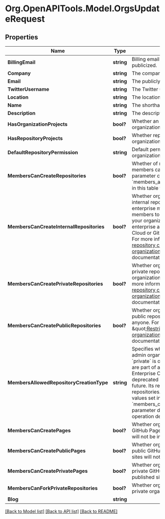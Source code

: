 # Org.OpenAPITools.Model.OrgsUpdateRequest

## Properties

Name | Type | Description | Notes
------------ | ------------- | ------------- | -------------
**BillingEmail** | **string** | Billing email address. This address is not publicized. | [optional] 
**Company** | **string** | The company name. | [optional] 
**Email** | **string** | The publicly visible email address. | [optional] 
**TwitterUsername** | **string** | The Twitter username of the company. | [optional] 
**Location** | **string** | The location. | [optional] 
**Name** | **string** | The shorthand name of the company. | [optional] 
**Description** | **string** | The description of the company. | [optional] 
**HasOrganizationProjects** | **bool?** | Whether an organization can use organization projects. | [optional] 
**HasRepositoryProjects** | **bool?** | Whether repositories that belong to the organization can use repository projects. | [optional] 
**DefaultRepositoryPermission** | **string** | Default permission level members have for organization repositories. | [optional] [default to DefaultRepositoryPermissionEnum.ReadEnum]
**MembersCanCreateRepositories** | **bool?** | Whether of non-admin organization members can create repositories. **Note:** A parameter can override this parameter. See &#x60;members_allowed_repository_creation_type&#x60; in this table for details. | [optional] [default to true]
**MembersCanCreateInternalRepositories** | **bool?** | Whether organization members can create internal repositories, which are visible to all enterprise members. You can only allow members to create internal repositories if your organization is associated with an enterprise account using GitHub Enterprise Cloud or GitHub Enterprise Server 2.20+. For more information, see \&quot;[Restricting repository creation in your organization](https://docs.github.com/github/setting-up-and-managing-organizations-and-teams/restricting-repository-creation-in-your-organization)\&quot; in the GitHub Help documentation. | [optional] 
**MembersCanCreatePrivateRepositories** | **bool?** | Whether organization members can create private repositories, which are visible to organization members with permission. For more information, see \&quot;[Restricting repository creation in your organization](https://docs.github.com/github/setting-up-and-managing-organizations-and-teams/restricting-repository-creation-in-your-organization)\&quot; in the GitHub Help documentation. | [optional] 
**MembersCanCreatePublicRepositories** | **bool?** | Whether organization members can create public repositories, which are visible to anyone. For more information, see \&quot;[Restricting repository creation in your organization](https://docs.github.com/github/setting-up-and-managing-organizations-and-teams/restricting-repository-creation-in-your-organization)\&quot; in the GitHub Help documentation. | [optional] 
**MembersAllowedRepositoryCreationType** | **string** | Specifies which types of repositories non-admin organization members can create. &#x60;private&#x60; is only available to repositories that are part of an organization on GitHub Enterprise Cloud.  **Note:** This parameter is deprecated and will be removed in the future. Its return value ignores internal repositories. Using this parameter overrides values set in &#x60;members_can_create_repositories&#x60;. See the parameter deprecation notice in the operation description for details. | [optional] 
**MembersCanCreatePages** | **bool?** | Whether organization members can create GitHub Pages sites. Existing published sites will not be impacted. | [optional] [default to true]
**MembersCanCreatePublicPages** | **bool?** | Whether organization members can create public GitHub Pages sites. Existing published sites will not be impacted. | [optional] [default to true]
**MembersCanCreatePrivatePages** | **bool?** | Whether organization members can create private GitHub Pages sites. Existing published sites will not be impacted. | [optional] [default to true]
**MembersCanForkPrivateRepositories** | **bool?** | Whether organization members can fork private organization repositories. | [optional] [default to false]
**Blog** | **string** |  | [optional] 

[[Back to Model list]](../README.md#documentation-for-models) [[Back to API list]](../README.md#documentation-for-api-endpoints) [[Back to README]](../README.md)

